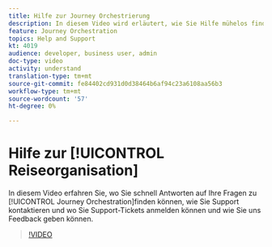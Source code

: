```yaml
---
title: Hilfe zur Journey Orchestrierung
description: In diesem Video wird erläutert, wie Sie Hilfe mühelos finden können
feature: Journey Orchestration
topics: Help and Support
kt: 4019
audience: developer, business user, admin
doc-type: video
activity: understand
translation-type: tm+mt
source-git-commit: fe84402cd931d0d38464b6af94c23a6108aa56b3
workflow-type: tm+mt
source-wordcount: '57'
ht-degree: 0%

---
```



# Hilfe zur [!UICONTROL Reiseorganisation]

In diesem Video erfahren Sie, wo Sie schnell Antworten auf Ihre Fragen zu [!UICONTROL Journey Orchestration]finden können, wie Sie Support kontaktieren und wo Sie Support-Tickets anmelden können und wie Sie uns Feedback geben können.

>[!VIDEO](https://video.tv.adobe.com/v/32010?quality=12)
